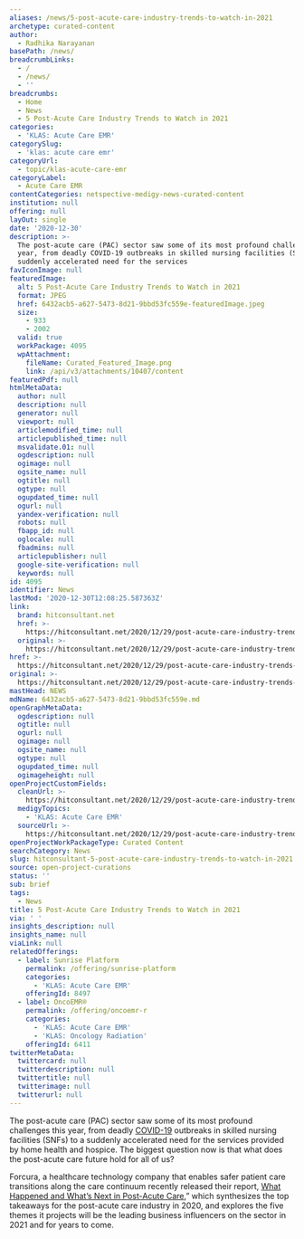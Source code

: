 ```yaml
---
aliases: /news/5-post-acute-care-industry-trends-to-watch-in-2021
archetype: curated-content
author:
  - Radhika Narayanan
basePath: /news/
breadcrumbLinks:
  - /
  - /news/
  - ''
breadcrumbs:
  - Home
  - News
  - 5 Post-Acute Care Industry Trends to Watch in 2021
categories:
  - 'KLAS: Acute Care EMR'
categorySlug:
  - 'klas: acute care emr'
categoryUrl:
  - topic/klas-acute-care-emr
categoryLabel:
  - Acute Care EMR
contentCategories: netspective-medigy-news-curated-content
institution: null
offering: null
layOut: single
date: '2020-12-30'
description: >-
  The post-acute care (PAC) sector saw some of its most profound challenges this
  year, from deadly COVID-19 outbreaks in skilled nursing facilities (SNFs) to a
  suddenly accelerated need for the services
favIconImage: null
featuredImage:
  alt: 5 Post-Acute Care Industry Trends to Watch in 2021
  format: JPEG
  href: 6432acb5-a627-5473-8d21-9bbd53fc559e-featuredImage.jpeg
  size:
    - 933
    - 2002
  valid: true
  workPackage: 4095
  wpAttachment:
    fileName: Curated_Featured_Image.png
    link: /api/v3/attachments/10407/content
featuredPdf: null
htmlMetaData:
  author: null
  description: null
  generator: null
  viewport: null
  articlemodified_time: null
  articlepublished_time: null
  msvalidate.01: null
  ogdescription: null
  ogimage: null
  ogsite_name: null
  ogtitle: null
  ogtype: null
  ogupdated_time: null
  ogurl: null
  yandex-verification: null
  robots: null
  fbapp_id: null
  oglocale: null
  fbadmins: null
  articlepublisher: null
  google-site-verification: null
  keywords: null
id: 4095
identifier: News
lastMod: '2020-12-30T12:08:25.587363Z'
link:
  brand: hitconsultant.net
  href: >-
    https://hitconsultant.net/2020/12/29/post-acute-care-industry-trends-2021/#.X-xrv9j7RPY
  original: >-
    https://hitconsultant.net/2020/12/29/post-acute-care-industry-trends-2021/#.X-xrv9j7RPY
href: >-
  https://hitconsultant.net/2020/12/29/post-acute-care-industry-trends-2021/#.X-xrv9j7RPY
original: >-
  https://hitconsultant.net/2020/12/29/post-acute-care-industry-trends-2021/#.X-xrv9j7RPY
mastHead: NEWS
mdName: 6432acb5-a627-5473-8d21-9bbd53fc559e.md
openGraphMetaData:
  ogdescription: null
  ogtitle: null
  ogurl: null
  ogimage: null
  ogsite_name: null
  ogtype: null
  ogupdated_time: null
  ogimageheight: null
openProjectCustomFields:
  cleanUrl: >-
    https://hitconsultant.net/2020/12/29/post-acute-care-industry-trends-2021/#.X-xrv9j7RPY
  medigyTopics:
    - 'KLAS: Acute Care EMR'
  sourceUrl: >-
    https://hitconsultant.net/2020/12/29/post-acute-care-industry-trends-2021/#.X-xrv9j7RPY
openProjectWorkPackageType: Curated Content
searchCategory: News
slug: hitconsultant-5-post-acute-care-industry-trends-to-watch-in-2021
source: open-project-curations
status: ''
sub: brief
tags:
  - News
title: 5 Post-Acute Care Industry Trends to Watch in 2021
via: ' '
insights_description: null
insights_name: null
viaLink: null
relatedOfferings:
  - label: Sunrise Platform
    permalink: /offering/sunrise-platform
    categories:
      - 'KLAS: Acute Care EMR'
    offeringId: 8497
  - label: OncoEMR®
    permalink: /offering/oncoemr-r
    categories:
      - 'KLAS: Acute Care EMR'
      - 'KLAS: Oncology Radiation'
    offeringId: 6411
twitterMetaData:
  twittercard: null
  twitterdescription: null
  twittertitle: null
  twitterimage: null
  twitterurl: null
---
```

<p>The post-acute care (PAC) sector saw some of its most profound challenges this year, from deadly <a href="https://hitconsultant.net/tag/coronavirus-covid-19/">COVID-19</a> outbreaks in skilled nursing facilities (SNFs) to a suddenly accelerated need for the services provided by home health and hospice. The biggest question now is that what does the post-acute care future hold for all of us?</p><p>Forcura, a healthcare technology company that enables safer patient care transitions along the care continuum recently released their report, <a href="https://www.forcura.com/what-happened-and-whats-next-in-post-acute-care">What Happened and What’s Next in Post-Acute Care</a>,” which synthesizes the top takeaways for the post-acute care industry in 2020, and explores the five themes it projects will be the leading business influencers on the sector in 2021 and for years to come.</p>